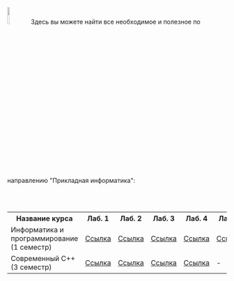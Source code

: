 <img src="https://habrastorage.org/webt/-_/he/gm/-_hegmubirdrb0d42suciiuubmo.png" width="10%" height="10%" alt="">
Здесь вы можете найти все необходимое и полезное по направлению "Прикладная информатика": 

<br><br>

<table>
  <tr>
    <th>Название курса</th>
    <th>Лаб. 1</th>
    <th>Лаб. 2</th>
    <th>Лаб. 3</th>
    <th>Лаб. 4</th>
    <th>Лаб. 5</th>
    <th>Лаб. 6</th>
    <th>Материалы</th>
    <th>Вопросы</th>
  </tr>
  <tr>
    <td>Информатика и программирование <br> (1 семестр)</td>
    <td><a href="https://github.com/stankin/uits-labs/tree/master/semester-1/lab1">Ссылка</a></td>
    <td><a href="https://github.com/stankin/uits-labs/tree/master/semester-1/lab2">Ссылка</a></td>
    <td><a href="https://github.com/stankin/uits-labs/tree/master/semester-1/lab3">Ссылка</a></td>
    <td><a href="https://github.com/stankin/uits-labs/tree/master/semester-1/lab4">Ссылка</a></td>
    <td><a href="https://github.com/stankin/uits-labs/tree/master/semester-1/lab5">Ссылка</a></td>
    <td><a href="https://github.com/stankin/uits-labs/tree/master/semester-1/lab6">Ссылка</a></td>
    <td><a href="https://github.com/stankin/uits-labs/tree/master/semester-1/seminars">Ссылка</a></td>
    <td><a href="https://github.com/stankin/uits-labs/tree/master/semester-1/questions.md">Ссылка</a></td>
  </tr>
  <tr>
    <td>Современный С++ <br> (3 семестр)</td>
    <td><a href="https://github.com/stankin/uits-labs/tree/master/semester-3/lab1">Ссылка</a></td>
    <td><a href="https://github.com/stankin/uits-labs/tree/master/semester-3/lab2">Ссылка</a></td>
    <td><a href="https://github.com/stankin/uits-labs/tree/master/semester-3/lab3">Ссылка</a></td>
    <td><a href="https://github.com/stankin/uits-labs/tree/master/semester-3/lab4">Ссылка</a></td>
    <td>-</td>
    <td>-</td>
    <td><a href="https://github.com/stankin/uits-labs/tree/master/semester-3/seminars">Ссылка</a></td>
    <td><a href="https://github.com/stankin/uits-labs/tree/master/semester-3/questions.md">Ссылка</a></td>
  </tr>
</table>
